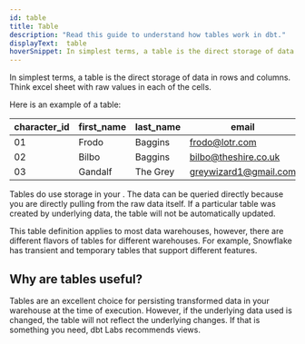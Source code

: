```yaml
---
id: table
title: Table
description: "Read this guide to understand how tables work in dbt."
displayText:  table 
hoverSnippet: In simplest terms, a table is the direct storage of data in rows and columns.  Think excel sheet with raw values in each of the cells.  
---
```


In simplest terms, a table is the direct storage of data in rows and columns.  Think excel sheet with raw values in each of the cells.  

Here is an example of a table:

| character_id | first_name   | last_name | email                 |
| ------------ | ------------ | --------- | --------------------- |
| 01           | Frodo        | Baggins   | frodo@lotr.com        |
| 02           | Bilbo        | Baggins   | bilbo@theshire.co.uk  |
| 03           | Gandalf      | The Grey  | greywizard1@gmail.com |

Tables do use storage in your <Term id="data-warehouse" />. The data can be queried directly because you are directly pulling from the raw data itself. If a particular table was created by underlying data, the table will not be automatically updated. 

This table definition applies to most data warehouses, however, there are different flavors of tables for different warehouses.  For example, Snowflake has transient and temporary tables that support different features.

## Why are tables useful?

Tables are an excellent choice for persisting transformed data in your warehouse at the time of execution. However, if the underlying data used is changed, the table will not reflect the underlying changes.  If that is something you need, dbt Labs recommends <Term id="view">views</Term>.
